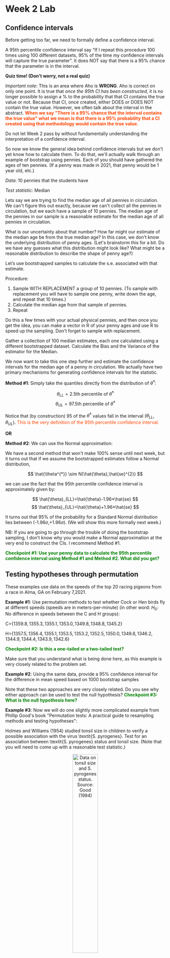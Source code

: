 Week 2 Lab
=============

Confidence intervals
-----------------------

Before getting too far, we need to formally define a confidence interval. 

A 95th percentile confidence interval say “If I repeat this procedure 100 times using 100 different datasets, 95% of the time my confidence intervals will capture the true parameter”. It does NOT say that there is a 95% chance that the parameter is in the interval.

**Quiz time! (Don't worry, not a real quiz)**

*Important note*: This is an area where Aho is **WRONG**. Aho is correct on only one point. It is true that *once the 95th CI has been constructed*, it is no longer possible to assign a $\%$ to the probability that that CI contains the true value or not. Because that CI, once created, either DOES or DOES NOT contain the true value. However, we often talk about the interval in the abstract. **<span style="color: orangered;">When we say "There is a 95$\%$ chance that the interval contains the true value" what we mean is that there is a 95$\%$ probability that a CI created using that methodology would contain the true value.</span>**

Do not let Week 2 pass by without fundamentally understanding the interpretation of a confidence interval. 

So now we know the general idea behind confidence intervals but we don't yet know how to calculate them. To do that, we'll actually walk through an example of bootstrap using pennies. Each of you should have gathered the ages of ten pennies. (If a penny was made in 2021, that penny would be 1 year old, etc.)

*Data*: 10 pennies that the students have

*Test statistic*: Median

Lets say we are trying to find the median age of all pennies in circulation. We can't figure this out exactly, because we can't collect all the pennies in circulation, but we each have a sample of 10 pennies. The median age of the pennies in our sample is a reasonable estimate for the median age of all pennies in circulation. 

What is our uncertainty about that number? How far might our estimate of the median age be from the true median age? In this case, we don't know the underlying distribution of penny ages. (Let's brainstorm this for a bit. Do we have any guesses what this distribution might look like? What might be a reasonable distribution to describe the shape of penny age?) 

Let’s use bootstrapped samples to calculate the s.e. associated with that estimate.

Procedure: 
1. Sample WITH REPLACEMENT a group of 10 pennies. (To sample with replacement you will have to sample one penny, write down the age, and repeat that 10 times.)
2. Calculate the median age from that sample of pennies.
3. Repeat

Do this a few times with your actual physical pennies, and then once you get the idea, you can make a vector in R of your penny ages and use R to speed up the sampling. Don't forget to sample with replacement.

Gather a collection of 100 median estimates, each one calculated using a different bootstrapped dataset. Calculate the Bias and the Variance of the estimator for the Median.

We now want to take this one step further and estimate the confidence intervals for the median age of a penny in circulation. We actually have two primary mechanisms for generating confidence intervals for the statistic.

**Method #1**: Simply take the quantiles directly from the distribution of $\hat{\theta}^{*}$:

$$
\theta_{LL} = \mbox{2.5th percentile of } \hat{\theta}^{*}
$$
$$
\theta_{UL} = \mbox{97.5th percentile of } \hat{\theta}^{*}
$$

Notice that (by construction) 95$%$ of the $\hat{\theta}^{*}$ values fall in the interval $(\theta_{LL},\theta_{UL})$. <span style="color: orangered;">This is the very definition of the 95th percentile confidence interval.</span>

**OR** 

**Method #2**: We can use the Normal approximation:

We have a second method that won't make 100\% sense until next week, but it turns out that if we assume the bootstrapped estimates follow a Normal distribution, 

$$
\hat{\theta^{*}} \sim N(\hat{\theta},\hat{se}^{2})
$$

we can use the fact that the 95th percentile confidence interval is approximately given by:

$$
\hat{\theta}_{LL}=\hat{\theta}-1.96*\hat{se}
$$
$$
\hat{\theta}_{UL}=\hat{\theta}+1.96*\hat{se}
$$

It turns out that 95$\%$ of the probability for a Standard Normal distribution lies between (-1.96$\sigma$,+1.96$\sigma$). (We will show this more formally next week.) 

NB: If you are going to go through the trouble of doing the bootstrap sampling, I don’t know why you would make a Normal approximation at the very end to construct the CIs. I recommend Method #1.

**<span style="color: green;">Checkpoint #1: Use your penny data to calculate the 95th percentile confidence interval using Method #1 and Method #2. What did you get?</span>**

Testing hypotheses through permutation
------------------------------------

These examples use data on the speeds of the top 20 racing pigeons from a race in Alma, GA on February 7,2021. 

**Example #1**: Use permutation methods to test whether Cock or Hen birds fly at different speeds (speeds are in meters-per-minute) (in other word: $H_{0}$: No difference in speeds between the C and H groups):

C=$\{1359.8,1355.3,1355.1,1353.0,1349.8,1348.8,1345.2\}$

H=$\{1357.5,1356.4,1355.1,1353.5,1353.2,1352.5,1350.0,1349.8,1346.2,1344.9,1344.4,1343.9,1342.6\}$

**<span style="color: green;">Checkpoint #2: Is this a one-tailed or a two-tailed test?</span>**

Make sure that you understand what is being done here, as this example is very closely related to the problem set.


**Example #2**: Using the same data, provide a 95% confidence interval for the difference in mean speed based on 1000 bootstrap samples

Note that these two approaches are very closely related. Do you see why either approach can be used to test the null hypothesis? **<span style="color: green;">Checkpoint #3: What is the null hypothesis here?</span>**

**Example #3**: Now we will do one slightly more complicated example from Phillip Good's book "Permutation tests: A practical guide to resampling methods and testing hypotheses":

Holmes and Williams (1954) studied tonsil size in children to verify a possible association with the virus \textit{S. pyrogenes}. Test for an association between \textit{S. pyrogenes} status and tonsil size. (Note that you will need to come up with a reasonable test statistic.)

<div class="figure" style="text-align: center">
<img src="Table2categories.png" alt="Data on tonsil size and S. pyrogenes status. Source: Good (1994)" width="40%" />
<p class="caption">(\#fig:unnamed-chunk-1)Data on tonsil size and S. pyrogenes status. Source: Good (1994)</p>
</div>

Now lets consider the full dataset, where tonsil size is divided into three categories. How would we do the test now? **<span style="color: green;">Checkpoint #4: What is the new test statistic? (There are many options.)</span>** What 'labels' do you permute?

<div class="figure" style="text-align: center">
<img src="Table3categories.png" alt="Fill dataset on tonsil size and S. pyrogenes status. Source: Good (1994)" width="50%" />
<p class="caption">(\#fig:unnamed-chunk-2)Fill dataset on tonsil size and S. pyrogenes status. Source: Good (1994)</p>
</div>

Basics of bootstrap and jackknife
------------------------------------

To get started with bootstrap and jackknife techniques, we start by working through a very simple example. First we simulate some data


```r
x<-seq(0,9,by=1)
```

This will constutute our "data". Let's print the result of sampling with replacement to get a sense for it...


```r
table(sample(x,size=length(x),replace=T))
```

```
## 
## 0 3 4 5 7 9 
## 3 2 1 1 1 2
```

Now we will write a little script to take bootstrap samples and calculate the means of each of these bootstrap samples


```r
xmeans<-vector(length=1000)
for (i in 1:1000)
  {
  xmeans[i]<-mean(sample(x,replace=T))
  }
```

The actual number of bootstrapped samples is arbitrary *at this point* but there are ways of characterizing the precision of the bootstrap (jackknife-after-bootstrap) which might inform the number of bootstrap samples needed. *In practice*, people tend to pick some arbitrary but large number of bootstrap samples because computers are so fast that it is often easy to draw far more samples than are actually needed. When calculation of the statistic is slow (as might be the case if you are using the samples to construct a phylogeny, for example), then you would need to be more concerned with the number of bootstrap samples. 

First, lets just look at a histogram of the bootstrapped means and plot the actual sample mean on the histogram for comparison



```r
hist(xmeans,breaks=30,col="pink")
abline(v=mean(x),lwd=2)
```

<img src="Week-2-lab_files/figure-html/unnamed-chunk-6-1.png" width="672" />

Calculating bias and standard error
-----------------------------------

From these we can calculate the bias and standard deviation for the mean (which is the "statistic"):

$$
\widehat{Bias_{boot}} = \left(\frac{1}{k}\sum^{k}_{i=1}\theta^{*}_{i}\right)-\hat{\theta}
$$


```r
bias.boot<-mean(xmeans)-mean(x)
bias.boot
```

```
## [1] -0.0312
```

```r
hist(xmeans,breaks=30,col="pink")
abline(v=mean(x),lwd=5,col="black")
abline(v=mean(xmeans),lwd=2,col="yellow")
```

<img src="Week-2-lab_files/figure-html/unnamed-chunk-7-1.png" width="672" />

$$
\widehat{s.e._{boot}} = \sqrt{\frac{1}{k-1}\sum^{k}_{i=1}(\theta^{*}_{i}-\bar{\theta^{*}})^{2}}
$$


```r
se.boot<-sd(xmeans)
```

We can find the confidence intervals in two ways:

Method #1: Assume the bootstrap statistics are normally distributed


```r
LL.boot<-mean(xmeans)-1.96*se.boot #where did 1.96 come from?
UL.boot<-mean(xmeans)+1.96*se.boot
LL.boot
```

```
## [1] 2.699753
```

```r
UL.boot
```

```
## [1] 6.237847
```

Method #2: Simply take the quantiles of the bootstrap statistics


```r
quantile(xmeans,c(0.025,0.975))
```

```
##  2.5% 97.5% 
##   2.8   6.2
```

Let's compare this to what we would have gotten if we had used normal distribution theory. First we have to calculate the standard error:


```r
se.normal<-sqrt(var(x)/length(x))
LL.normal<-mean(x)-qt(0.975,length(x)-1)*se.normal
UL.normal<-mean(x)+qt(0.975,length(x)-1)*se.normal
LL.normal
```

```
## [1] 2.334149
```

```r
UL.normal
```

```
## [1] 6.665851
```

In this case, the confidence intervals we got from the normal distribution theory are too wide.

**<span style="color: green;">Checkpoint #6: Does it make sense why the normal distribution theory intervals are too wide?</span>** Because the original were were uniformly distributed, the data has higher variance than would be expected and therefore the standard error is higher than would be expected.

There are two packages that provide functions for bootstrapping, 'boot' and 'boostrap'. We will start by using the 'bootstrap' package, which was originally designed for Efron and Tibshirani's monograph on the bootstrap. 

To test the main functionality of the 'bootstrap' package, we will use the data we already have. The 'bootstrap' function requires the input of a user-defined function to calculate the statistic of interest. Here I will write a function that calculates the mean of the input values.


```r
library(bootstrap)
theta<-function(x)
  {
    mean(x)
  }
results<-bootstrap(x=x,nboot=1000,theta=theta)
results
```

```
## $thetastar
##    [1] 5.6 4.4 4.6 2.0 4.1 4.2 4.9 4.7 5.2 5.7 5.9 4.6 2.5 6.0 4.1 4.2 3.5 4.0
##   [19] 4.6 2.3 5.5 5.6 4.2 3.9 5.0 3.6 4.9 4.6 5.9 4.7 5.0 4.6 3.4 4.0 3.6 4.2
##   [37] 5.5 6.4 5.4 3.2 5.2 3.8 2.8 5.4 2.8 5.0 4.9 5.0 4.8 5.0 4.1 2.8 4.9 5.0
##   [55] 4.8 6.1 4.0 3.4 4.7 3.2 5.6 3.9 5.9 4.4 2.9 5.0 3.8 3.8 6.0 3.4 3.5 4.5
##   [73] 4.4 4.9 6.3 5.8 4.1 4.5 3.4 5.3 6.3 4.9 3.1 5.0 3.6 3.5 3.4 4.8 4.0 4.8
##   [91] 5.0 5.3 4.8 5.5 4.8 3.6 4.8 3.7 4.7 5.0 4.0 5.1 3.2 3.6 3.7 4.0 4.5 3.9
##  [109] 5.5 5.1 3.5 3.8 3.1 5.4 5.2 4.0 6.0 4.3 4.6 4.7 4.6 2.7 3.8 4.1 5.1 4.2
##  [127] 4.6 3.7 4.9 4.1 4.6 3.8 3.8 5.0 5.0 4.2 4.1 3.5 2.9 3.6 3.3 4.8 4.6 5.2
##  [145] 4.1 5.0 3.6 6.0 3.9 4.9 3.7 6.2 4.6 2.7 4.1 4.5 4.6 3.7 4.6 4.1 4.5 5.0
##  [163] 5.3 4.5 3.5 3.8 4.0 4.5 5.5 5.0 5.7 5.2 3.9 4.5 5.0 5.3 3.7 3.8 2.2 6.1
##  [181] 3.9 4.4 4.9 3.2 5.3 5.2 4.3 4.1 4.8 4.6 3.4 3.9 4.8 5.2 4.4 4.9 5.1 4.6
##  [199] 4.6 5.2 4.4 6.0 3.4 4.4 3.9 2.1 3.7 4.7 3.4 3.8 5.4 4.9 4.5 5.6 4.9 3.8
##  [217] 5.3 4.0 5.5 3.7 6.4 2.9 5.7 4.3 4.3 3.8 4.3 4.1 4.0 4.8 3.4 3.4 4.6 6.4
##  [235] 5.4 2.9 4.5 2.5 3.4 5.5 5.1 6.0 3.0 4.0 4.1 5.0 4.0 5.2 3.5 3.0 4.8 5.1
##  [253] 2.7 3.5 4.6 2.5 4.9 5.6 5.1 4.8 5.0 4.1 4.4 3.7 3.9 4.4 3.0 4.3 4.9 4.3
##  [271] 3.7 5.1 4.7 4.4 5.1 4.5 5.3 4.2 5.3 4.7 5.5 5.0 4.9 3.6 5.3 5.0 4.0 4.2
##  [289] 4.6 4.9 4.9 3.0 3.7 4.3 6.3 2.5 5.4 5.3 4.9 5.8 5.0 3.9 4.6 4.1 4.4 4.3
##  [307] 2.9 5.7 4.3 5.5 5.1 5.4 4.6 3.4 3.9 3.7 4.4 4.8 5.3 4.7 5.9 4.3 3.8 5.3
##  [325] 3.0 3.9 3.9 4.4 4.3 3.8 3.0 5.0 4.0 4.9 5.4 3.7 4.2 4.7 4.6 5.8 5.0 4.0
##  [343] 4.8 5.4 5.5 4.1 3.9 3.3 2.4 3.1 3.5 4.9 4.2 4.1 4.4 4.5 5.2 6.4 4.3 4.5
##  [361] 5.1 5.2 5.0 5.7 4.2 5.2 6.0 4.7 4.8 3.5 4.2 3.4 5.1 4.2 5.2 4.9 2.8 2.9
##  [379] 4.3 5.8 4.1 3.8 4.4 4.5 4.7 5.3 4.6 3.4 4.3 4.0 3.8 2.7 4.1 5.8 5.2 5.5
##  [397] 4.6 4.4 4.2 5.4 5.1 5.4 5.6 4.1 4.9 4.5 5.5 3.8 5.3 4.3 5.0 4.8 4.5 2.7
##  [415] 4.2 4.2 3.8 2.9 4.7 5.0 5.0 4.2 5.2 4.7 4.6 4.3 5.4 4.2 3.6 2.4 5.1 4.4
##  [433] 3.3 4.2 5.2 4.9 5.5 3.7 5.0 4.9 3.5 5.3 4.1 4.5 6.0 4.9 4.7 4.1 4.6 4.7
##  [451] 3.4 5.6 4.5 3.5 5.8 5.2 5.4 3.3 4.2 3.6 5.5 5.2 4.1 6.3 4.2 4.3 5.6 5.3
##  [469] 5.0 3.1 4.6 4.8 6.4 3.5 3.4 5.2 4.6 2.8 5.6 4.1 5.7 2.8 5.8 6.0 3.7 7.4
##  [487] 4.6 6.1 4.7 4.8 5.3 3.3 5.1 2.8 2.8 3.7 5.2 4.0 4.0 3.2 6.6 6.2 6.1 5.1
##  [505] 5.7 5.5 4.2 5.1 4.0 4.0 4.9 5.0 4.5 2.5 4.4 3.6 4.8 4.2 3.4 5.3 3.9 4.2
##  [523] 4.3 4.8 4.5 3.6 5.4 4.3 4.4 5.9 5.4 4.0 4.7 5.1 4.5 4.7 3.7 4.4 4.1 4.5
##  [541] 5.5 3.9 3.1 3.6 3.5 5.2 5.0 4.3 3.9 5.3 4.2 4.7 3.7 5.0 4.3 3.4 4.1 5.7
##  [559] 5.0 4.1 3.5 3.2 3.8 3.7 4.8 3.8 4.4 5.4 4.9 3.2 5.9 2.9 6.9 3.6 5.3 2.8
##  [577] 5.6 4.1 4.0 5.4 3.6 5.1 4.0 3.8 5.0 4.8 3.8 4.4 3.9 4.3 4.1 4.4 3.4 4.3
##  [595] 4.3 5.6 4.2 4.5 5.5 3.5 5.0 5.3 5.3 4.8 5.0 5.3 3.9 4.6 3.8 2.9 4.9 4.4
##  [613] 5.5 4.0 5.4 4.9 5.4 3.4 4.5 4.1 6.0 3.1 5.5 3.6 5.4 4.4 5.2 4.2 4.6 4.2
##  [631] 4.9 4.0 5.7 4.9 2.8 5.0 4.3 4.6 5.3 4.2 5.4 3.4 3.8 6.2 4.8 3.5 3.4 5.2
##  [649] 6.0 5.5 3.2 3.3 4.8 3.5 5.3 3.6 6.3 2.6 5.5 5.0 3.0 5.3 3.4 4.9 4.0 4.9
##  [667] 4.8 4.9 4.2 5.1 4.9 5.3 4.2 4.4 6.1 3.5 4.1 4.0 4.3 4.1 3.9 4.1 4.8 5.2
##  [685] 5.5 4.9 4.0 6.2 2.9 3.5 5.1 5.1 5.1 4.2 2.7 3.7 5.6 6.8 3.9 5.0 3.6 5.5
##  [703] 4.1 4.4 4.4 3.9 2.8 3.5 5.3 5.0 4.8 3.3 3.9 3.3 3.7 3.1 5.4 4.3 4.0 5.6
##  [721] 3.9 3.5 4.6 6.2 5.6 4.4 4.9 4.1 5.1 4.5 4.7 4.0 4.9 4.3 4.8 5.9 4.6 3.2
##  [739] 3.8 4.4 4.5 3.7 4.6 4.9 4.2 4.6 3.9 3.8 5.2 5.1 5.3 3.7 5.7 4.5 3.3 4.7
##  [757] 5.1 4.8 3.6 4.9 4.6 5.6 3.6 4.6 6.3 6.2 3.8 3.4 3.1 3.5 3.8 5.6 5.3 5.5
##  [775] 4.6 5.0 5.0 4.7 3.6 3.8 1.6 5.0 4.9 5.2 4.1 5.7 3.5 3.9 4.6 5.4 4.8 5.1
##  [793] 4.3 4.7 3.8 4.7 5.9 4.6 4.5 2.9 4.1 4.4 5.3 3.4 4.8 4.6 5.4 3.4 6.3 4.3
##  [811] 4.5 4.7 5.1 4.9 5.2 5.0 5.3 4.2 4.2 3.4 4.4 3.0 3.6 3.5 4.3 4.0 3.2 5.9
##  [829] 4.9 6.3 3.5 4.3 4.7 5.2 5.5 4.9 5.0 4.7 5.1 4.8 4.0 5.6 3.5 4.8 3.9 6.4
##  [847] 5.2 5.2 5.2 3.8 4.2 4.8 4.1 5.1 5.4 4.1 3.3 5.5 4.3 5.0 4.0 5.0 3.3 2.4
##  [865] 4.1 5.4 3.6 6.1 3.7 5.1 6.0 5.0 4.2 3.6 3.0 5.4 4.2 5.1 5.0 3.5 5.9 4.1
##  [883] 5.1 4.9 4.6 2.9 4.6 4.9 4.5 3.3 5.4 3.3 3.5 4.0 4.8 5.0 5.8 5.7 5.5 5.2
##  [901] 7.5 2.9 4.5 4.9 4.3 4.5 3.5 4.5 4.0 3.4 5.5 4.4 6.3 4.5 4.8 5.3 4.9 3.8
##  [919] 4.5 5.3 4.5 5.6 3.8 3.7 4.9 5.0 3.8 5.5 4.8 3.6 5.4 4.5 3.4 2.8 5.1 4.6
##  [937] 3.3 3.4 3.7 5.8 7.1 3.9 4.4 5.3 5.3 4.3 3.6 3.5 5.0 4.4 3.1 4.3 4.3 5.5
##  [955] 2.8 3.9 5.1 4.9 4.8 5.4 5.4 3.7 6.1 6.4 4.1 3.0 3.1 3.9 4.4 4.5 4.5 6.2
##  [973] 3.1 5.6 4.0 3.2 5.4 4.6 5.0 3.3 5.1 6.2 4.3 5.2 4.6 2.9 3.6 4.8 4.8 6.1
##  [991] 5.5 3.0 5.8 5.7 5.5 3.1 2.9 4.7 4.3 5.7
## 
## $func.thetastar
## NULL
## 
## $jack.boot.val
## NULL
## 
## $jack.boot.se
## NULL
## 
## $call
## bootstrap(x = x, nboot = 1000, theta = theta)
```

```r
quantile(results$thetastar,c(0.025,0.975))
```

```
##  2.5% 97.5% 
##   2.8   6.2
```

Notice that we get exactly what we got last time. This illustrates an important point, which is that the bootstrap functions are often no easier to use than something you could write yourself.

You can also define a function of the bootstrapped statistics (we have been calling this theta) to pull out immediately any summary statistics you are interested in from the bootstrapped thetas.

Here I will write a function that calculates the bias of my estimate of the mean (which is 4.5 [i.e. the mean of the number 0,1,2,3,4,5,6,7,8,9])


```r
bias<-function(x)
  {
  mean(x)-4.5
  }
results<-bootstrap(x=x,nboot=1000,theta=theta,func=bias)
results
```

```
## $thetastar
##    [1] 3.3 2.3 2.7 5.4 3.3 5.6 3.0 4.4 4.4 4.0 3.9 4.0 4.0 3.4 5.6 5.1 4.6 4.0
##   [19] 4.7 5.3 4.1 5.5 4.0 3.3 3.9 4.9 4.2 4.1 2.5 5.2 4.8 4.8 5.7 3.8 5.1 5.2
##   [37] 5.3 5.3 5.8 4.7 3.8 3.9 4.1 5.4 3.9 4.1 2.8 5.6 6.5 7.2 5.2 4.1 4.4 4.2
##   [55] 4.2 4.6 5.1 3.0 3.6 5.6 3.3 5.8 5.6 4.4 4.3 4.0 4.4 5.6 4.2 7.0 4.8 4.0
##   [73] 4.5 3.7 4.9 4.4 5.8 4.0 5.5 3.4 4.1 4.0 4.3 3.0 5.8 4.1 3.6 4.5 4.3 4.9
##   [91] 3.9 3.3 5.8 3.6 3.5 4.1 3.3 4.3 3.7 4.0 3.6 3.9 4.4 6.3 3.9 3.3 4.8 3.2
##  [109] 6.7 4.6 5.4 4.9 4.5 5.9 5.1 5.2 4.6 3.5 4.0 4.6 3.8 4.3 5.9 3.2 3.4 3.0
##  [127] 3.2 5.2 3.9 5.2 4.8 5.7 3.4 3.9 5.0 4.0 3.0 3.8 6.0 5.1 4.2 2.5 3.7 4.7
##  [145] 5.4 3.5 5.3 4.3 2.6 5.1 3.4 3.6 4.1 4.1 4.8 4.4 4.7 3.9 4.5 2.7 3.9 3.1
##  [163] 3.9 4.4 4.2 4.6 4.9 4.3 6.3 3.5 5.5 3.7 3.7 5.7 4.5 5.5 5.7 4.8 3.9 3.0
##  [181] 5.6 5.2 6.4 4.8 4.9 4.4 4.7 6.0 6.8 4.1 2.9 5.8 5.6 4.2 4.4 4.1 4.5 5.9
##  [199] 3.7 4.2 4.4 4.3 4.6 4.8 4.4 3.7 4.4 5.9 3.3 5.0 5.0 3.2 5.3 5.4 4.6 6.0
##  [217] 5.5 4.0 5.3 4.5 4.2 3.8 6.4 5.4 4.2 5.5 4.1 4.4 4.1 4.9 5.7 4.1 3.2 5.4
##  [235] 4.1 4.7 4.9 5.7 5.1 5.8 3.5 4.7 3.7 3.8 3.8 5.1 4.0 5.8 5.2 3.9 4.5 4.7
##  [253] 3.9 2.2 4.7 5.4 4.6 5.4 4.6 4.4 5.9 2.9 4.6 5.1 5.3 5.3 3.2 4.7 4.8 4.3
##  [271] 3.2 2.4 6.0 2.9 4.5 4.2 4.7 5.9 5.0 5.5 4.7 3.7 4.5 3.0 3.4 5.5 4.1 4.8
##  [289] 3.6 5.1 5.9 4.2 4.2 3.2 4.7 4.9 5.2 4.1 3.8 3.5 4.3 4.4 5.8 4.2 4.1 3.3
##  [307] 4.5 4.6 5.5 6.3 3.2 3.3 5.0 4.5 5.6 3.7 4.0 3.8 4.2 6.0 3.2 5.4 4.9 4.0
##  [325] 2.8 4.8 4.3 2.5 5.5 5.3 6.3 2.4 5.7 2.3 4.8 5.5 3.6 5.8 4.0 6.4 4.9 4.4
##  [343] 3.5 4.3 3.5 4.1 4.0 3.3 3.6 5.6 4.0 4.1 3.4 3.0 4.1 4.5 4.5 4.6 4.2 4.4
##  [361] 5.4 4.3 4.9 4.0 5.9 5.5 5.5 5.3 4.6 4.4 4.4 5.5 4.7 5.0 4.6 5.1 2.3 4.6
##  [379] 4.0 3.6 4.5 3.1 5.0 4.9 4.0 4.1 2.7 4.5 4.6 6.6 5.3 3.3 4.7 5.4 4.5 5.3
##  [397] 3.4 3.6 4.7 4.7 3.6 6.4 4.1 4.6 5.1 3.7 4.5 4.8 6.4 4.4 3.9 4.9 3.9 5.3
##  [415] 4.7 3.3 4.2 4.0 3.4 3.5 4.4 4.3 5.2 4.4 4.7 3.3 4.7 4.1 3.7 4.5 4.9 3.7
##  [433] 4.4 4.6 4.1 3.8 6.5 4.7 4.6 3.8 4.8 5.1 3.6 1.9 6.4 4.6 4.8 3.9 3.4 3.4
##  [451] 2.8 3.7 3.3 4.7 6.6 4.7 3.9 4.5 5.3 4.5 3.2 4.0 3.2 3.5 3.9 4.5 3.6 3.9
##  [469] 4.1 4.0 4.2 4.0 3.6 4.9 4.4 5.5 6.8 5.1 4.2 4.5 5.5 4.5 4.3 5.1 5.5 4.8
##  [487] 4.4 4.9 5.2 5.4 4.3 4.3 3.9 4.4 4.8 5.6 4.9 5.0 5.0 4.7 4.7 5.3 5.7 3.0
##  [505] 4.9 6.0 5.4 4.1 5.3 4.1 5.3 4.8 4.2 5.1 5.2 6.1 3.6 4.0 3.6 6.2 3.5 4.0
##  [523] 3.9 5.1 3.9 4.9 4.8 5.6 5.5 4.8 4.1 4.1 3.6 4.1 3.4 4.6 4.3 3.9 5.7 3.6
##  [541] 4.2 5.5 4.3 3.5 4.3 3.9 5.0 4.4 5.0 5.7 4.1 4.9 4.5 4.1 3.3 4.2 4.5 2.4
##  [559] 5.1 5.6 4.2 4.7 3.9 3.8 5.3 3.6 4.7 4.0 3.7 5.4 3.6 3.8 3.8 5.6 3.0 3.2
##  [577] 4.7 4.2 5.3 4.6 5.2 5.0 3.8 5.5 3.3 5.5 4.7 4.9 4.6 5.0 5.6 5.4 3.8 4.4
##  [595] 3.2 4.6 4.5 5.3 3.5 3.4 3.6 6.1 2.9 3.2 4.4 4.6 6.6 5.4 5.9 5.3 4.4 6.3
##  [613] 4.8 3.5 4.9 4.8 4.2 4.8 5.2 5.2 4.6 4.1 4.6 4.5 4.2 4.4 3.9 3.6 5.9 5.4
##  [631] 3.2 4.5 4.3 4.4 6.1 3.0 4.3 3.3 4.4 4.2 4.0 3.7 4.6 5.0 4.2 3.3 3.5 4.8
##  [649] 4.7 2.0 5.2 2.4 5.7 4.9 3.8 2.9 6.0 5.1 4.4 3.8 4.7 3.3 3.2 4.1 4.8 4.0
##  [667] 3.5 4.8 4.3 4.0 3.6 3.4 4.6 4.1 4.3 4.4 5.3 3.5 5.0 4.6 2.6 3.6 5.1 6.5
##  [685] 3.5 1.5 3.2 4.4 4.2 3.9 5.4 6.2 4.0 3.6 5.2 3.5 7.1 3.8 3.4 5.0 3.6 5.2
##  [703] 4.7 3.7 6.3 4.8 4.2 4.6 5.1 3.1 4.7 5.4 3.4 4.6 4.1 3.2 3.3 3.6 5.1 2.8
##  [721] 4.6 5.8 3.6 5.0 4.8 5.0 2.9 5.1 5.3 5.8 4.2 4.9 2.7 5.0 6.8 4.2 4.6 3.7
##  [739] 3.7 4.2 5.0 4.8 3.8 4.6 3.7 2.6 3.1 5.2 4.6 6.0 4.4 6.0 4.9 4.8 5.4 3.6
##  [757] 3.4 5.4 4.8 2.1 3.8 4.1 3.7 4.6 5.6 4.0 6.1 4.7 3.7 4.9 5.0 4.2 3.5 2.5
##  [775] 3.0 4.1 3.5 2.0 4.9 4.4 6.2 4.8 4.3 5.4 5.3 5.7 5.4 3.2 3.4 4.6 3.3 4.1
##  [793] 1.8 2.6 5.2 4.3 4.0 4.1 5.2 3.9 3.4 4.2 3.2 5.2 5.8 4.8 4.8 4.0 6.0 5.1
##  [811] 3.6 5.6 3.9 4.6 5.2 5.4 3.9 4.6 3.9 3.3 4.1 5.7 3.9 3.8 5.1 2.8 4.0 4.5
##  [829] 4.5 4.3 2.7 3.8 4.5 4.0 4.6 5.8 3.6 4.6 3.2 4.6 3.0 5.3 5.2 4.5 5.2 2.5
##  [847] 2.1 4.3 5.6 3.5 3.1 4.5 6.4 5.0 5.1 7.0 5.1 3.4 3.6 4.2 5.1 4.8 5.7 3.5
##  [865] 5.3 5.7 3.9 3.7 5.4 4.5 4.2 5.3 4.0 5.3 3.9 4.2 4.0 2.3 4.2 3.3 2.9 3.4
##  [883] 6.7 4.3 4.6 4.7 2.7 5.5 5.1 4.3 4.0 4.2 4.3 4.3 5.0 5.5 6.3 3.6 5.1 4.1
##  [901] 3.7 4.4 3.5 5.6 4.8 3.8 5.2 4.2 4.5 4.7 5.3 3.9 4.1 4.4 3.7 4.9 5.2 5.2
##  [919] 4.1 5.4 5.2 4.4 3.6 4.9 4.4 4.5 2.1 5.1 5.1 3.3 6.0 6.1 3.1 4.3 4.9 4.6
##  [937] 4.4 3.9 4.5 3.4 5.0 6.5 3.9 4.7 3.6 4.7 6.0 4.8 4.1 5.1 5.0 3.3 5.0 5.5
##  [955] 3.1 3.7 3.6 5.0 5.0 5.4 4.4 3.7 4.1 5.7 4.4 4.4 3.1 5.2 3.4 4.5 4.3 4.4
##  [973] 5.2 4.7 4.5 3.5 5.3 2.5 2.7 4.7 6.0 5.2 3.8 3.3 5.3 5.8 4.6 3.6 5.5 3.3
##  [991] 4.3 5.6 5.5 3.5 4.3 3.7 4.5 3.3 6.0 4.8
## 
## $func.thetastar
## [1] -0.0584
## 
## $jack.boot.val
##  [1]  0.524068768  0.309467456  0.206705539  0.105604720 -0.001497006
##  [6] -0.124216524 -0.220105820 -0.370231214 -0.442385787 -0.583707865
## 
## $jack.boot.se
## [1] 1.006727
## 
## $call
## bootstrap(x = x, nboot = 1000, theta = theta, func = bias)
```

Compare this to 'bias.boot' (our result from above). Why might it not be the same? Try running the same section of code several times. See how the value of the bias ($func.thetastar) jumps around? We should not be surprised by this because we can look at the jackknife-after-bootstrap estimate of the standard error of the function (in this case, that function is the bias) and we can see that it is not so small that we wouldn't expect some variation in these values.

Remember, everything we have discussed today are estimates. The statistic as applied to your data will change with new data, as will the standard error, the confidence intervals - everything! All of these values have sampling distributions and are subject to change if you repeated the procedure with new data.

Note that we can calculate any function of $\theta^{*}$. A simple example would be the 72nd percentile:


```r
perc72<-function(x)
  {
  quantile(x,probs=c(0.72))
  }
results<-bootstrap(x=x,nboot=1000,theta=theta,func=perc72)
results
```

```
## $thetastar
##    [1] 5.2 5.4 4.1 5.6 4.3 4.9 5.4 3.5 4.2 5.1 6.1 5.4 4.5 6.2 4.4 2.9 6.2 5.5
##   [19] 4.5 3.3 4.9 3.9 4.0 4.7 2.8 4.2 6.5 4.6 5.3 5.5 4.8 3.6 3.4 4.0 4.4 3.9
##   [37] 5.6 4.6 4.1 5.7 4.2 5.4 5.6 3.9 3.4 4.8 5.0 3.8 5.5 5.7 3.9 4.0 3.8 3.3
##   [55] 4.4 3.9 4.0 3.5 4.3 4.5 4.3 5.5 4.9 4.5 5.9 5.8 3.0 7.2 5.5 3.8 4.2 2.5
##   [73] 4.0 2.3 3.9 4.6 4.5 3.5 3.8 3.7 4.9 4.3 4.1 3.3 4.5 3.1 3.2 5.2 3.3 4.1
##   [91] 4.6 4.3 4.2 3.0 4.7 5.1 4.6 5.0 4.5 3.1 4.6 5.0 2.0 4.8 5.3 3.5 5.6 4.0
##  [109] 5.4 5.8 4.4 4.2 3.4 5.2 6.2 3.6 4.1 4.0 4.7 3.7 3.1 4.0 7.2 4.6 1.6 3.1
##  [127] 3.6 3.1 5.2 5.1 4.8 2.0 4.0 4.7 5.0 3.7 3.2 3.2 5.8 3.1 4.9 4.1 3.3 5.1
##  [145] 4.5 3.6 4.2 4.3 4.9 4.3 3.9 5.2 3.5 4.3 4.3 4.8 6.1 5.1 3.8 3.9 4.3 4.1
##  [163] 5.3 3.0 5.2 4.2 4.1 5.0 5.7 5.4 5.0 6.0 4.3 6.9 4.3 3.4 3.2 5.0 3.9 5.5
##  [181] 3.5 3.7 4.7 4.1 5.6 5.5 4.7 3.4 5.1 5.8 3.6 6.6 6.0 4.5 4.1 5.4 6.5 4.8
##  [199] 4.1 4.8 4.9 4.3 4.5 3.1 5.0 5.1 4.9 5.4 5.1 4.3 4.1 1.8 3.7 4.9 4.5 5.2
##  [217] 3.7 3.4 3.1 6.1 3.1 4.1 3.2 4.9 4.0 4.7 4.1 4.9 3.5 5.7 4.0 2.9 3.8 3.9
##  [235] 4.8 5.2 5.5 4.2 6.0 5.4 5.8 5.6 3.6 3.9 4.9 6.1 6.1 3.9 5.1 5.1 4.2 5.1
##  [253] 4.6 5.0 4.4 4.5 5.4 4.8 4.6 4.3 5.0 3.6 4.6 4.7 4.9 3.6 2.5 5.5 3.9 5.5
##  [271] 5.1 3.7 4.8 3.5 5.8 3.2 4.7 4.5 4.8 3.7 4.1 5.9 4.3 5.5 3.1 5.4 4.7 5.1
##  [289] 3.8 4.1 5.9 3.7 4.8 4.7 5.2 4.4 4.9 3.9 4.8 5.4 4.3 3.7 4.7 3.2 4.6 4.7
##  [307] 4.5 4.5 5.0 5.3 4.1 4.2 4.8 5.3 4.3 6.2 3.8 5.6 3.9 3.2 5.2 4.3 4.2 4.0
##  [325] 5.6 5.9 5.1 3.8 3.8 4.8 5.1 4.9 5.6 5.2 3.0 5.9 4.3 5.1 4.5 5.8 5.8 3.6
##  [343] 4.9 5.3 4.0 3.8 5.1 3.6 3.8 5.3 4.9 6.2 5.4 4.6 5.2 4.6 5.0 3.9 3.8 5.6
##  [361] 4.5 5.1 6.5 5.5 4.3 2.7 5.5 5.1 3.9 4.2 3.7 5.1 4.1 3.7 5.0 5.6 6.3 2.1
##  [379] 3.6 4.5 3.6 6.0 4.0 5.0 4.8 4.2 4.6 6.4 5.1 3.8 5.0 5.1 4.4 2.6 5.7 3.7
##  [397] 4.6 3.9 5.5 4.6 4.0 3.7 3.9 4.8 5.8 3.7 3.8 5.6 5.5 3.6 3.6 5.7 4.7 3.8
##  [415] 5.0 3.5 5.4 3.3 5.4 5.6 4.5 3.1 3.1 2.7 4.7 4.2 5.1 4.7 4.5 5.2 4.0 4.3
##  [433] 5.1 3.2 5.1 5.3 3.3 4.4 5.3 4.8 6.3 3.8 5.0 4.3 5.4 3.6 6.1 5.0 3.2 2.6
##  [451] 4.3 3.7 2.6 4.2 3.8 3.8 6.0 4.9 4.0 6.3 4.9 4.3 3.7 5.3 4.4 3.6 3.3 3.1
##  [469] 5.4 5.4 5.2 5.0 3.3 4.0 4.1 3.9 4.2 5.1 4.4 5.1 4.7 3.7 5.0 5.1 5.2 4.8
##  [487] 5.8 4.7 4.7 4.5 4.9 5.7 4.8 5.5 5.0 4.1 4.5 3.3 3.0 4.7 3.7 4.8 4.8 5.3
##  [505] 3.8 4.7 3.1 5.8 5.0 4.3 3.2 4.9 4.4 3.1 2.8 3.9 5.4 5.4 2.6 4.6 3.6 4.7
##  [523] 4.4 3.8 4.2 5.3 4.5 3.9 4.8 4.6 5.8 4.5 4.5 3.3 4.9 4.6 3.8 5.7 4.6 4.4
##  [541] 5.0 4.7 4.2 5.9 5.3 5.4 4.8 3.5 3.3 5.0 4.9 5.0 5.4 5.5 5.7 5.1 4.5 4.3
##  [559] 4.4 4.1 2.9 4.7 1.9 5.2 4.3 4.7 5.2 5.1 3.9 3.7 4.3 2.6 4.8 3.7 6.1 3.6
##  [577] 3.8 5.5 5.1 4.0 4.9 4.1 3.8 4.1 4.4 4.5 3.8 4.8 2.6 3.7 3.2 3.0 2.8 4.2
##  [595] 3.9 3.1 2.9 4.5 4.3 4.2 3.1 3.6 3.4 5.4 4.8 5.4 4.0 4.1 5.0 4.7 4.8 4.5
##  [613] 3.4 4.0 6.1 4.4 4.0 4.7 4.8 4.1 3.8 4.5 4.4 6.1 3.7 3.9 3.6 5.4 5.3 4.7
##  [631] 2.6 4.1 6.7 5.4 3.3 4.7 4.7 5.4 2.7 3.4 5.3 4.6 4.9 4.8 5.4 4.8 4.3 5.5
##  [649] 5.4 4.2 3.7 4.3 4.4 3.9 4.1 3.6 4.5 4.4 5.6 4.1 4.1 5.8 4.4 4.5 5.0 3.2
##  [667] 4.6 3.7 2.6 5.1 4.7 4.4 4.3 5.2 2.1 5.4 4.2 5.2 5.6 3.8 5.4 4.5 4.3 5.0
##  [685] 4.8 3.4 2.8 4.3 4.5 4.7 3.0 3.4 4.2 4.4 5.4 5.0 5.1 4.7 3.3 4.2 3.2 4.4
##  [703] 4.9 3.2 4.3 4.2 4.9 4.6 3.4 6.1 4.3 3.4 4.9 3.3 4.5 5.6 5.2 5.6 4.0 3.9
##  [721] 4.3 5.8 5.0 3.5 3.3 4.8 4.8 4.5 4.2 4.8 4.6 4.1 3.5 4.5 3.0 4.8 5.0 4.9
##  [739] 5.1 4.0 4.0 5.0 4.9 6.3 4.4 4.7 4.9 5.9 5.5 5.6 3.7 4.0 5.3 1.6 5.7 5.6
##  [757] 5.4 3.6 5.0 3.0 3.5 4.7 5.3 4.1 4.7 6.1 4.6 4.4 2.8 6.0 3.3 5.4 3.5 2.9
##  [775] 4.6 5.2 4.4 4.2 3.9 4.6 4.7 5.9 4.3 4.0 5.7 4.4 4.1 5.2 4.7 4.0 3.7 6.4
##  [793] 6.9 3.1 5.8 4.6 4.5 2.5 2.7 4.4 6.8 5.6 5.0 4.6 5.7 5.0 4.4 4.0 5.3 4.6
##  [811] 6.8 4.9 5.0 4.5 6.8 4.8 4.6 3.3 4.1 4.7 3.9 4.5 4.7 5.5 4.1 3.9 3.6 4.1
##  [829] 6.2 4.6 5.0 4.8 3.2 5.8 4.7 3.9 4.1 4.5 3.6 6.1 5.7 4.2 4.1 4.8 4.9 5.1
##  [847] 5.2 3.6 4.7 6.0 4.1 5.7 5.5 4.3 5.5 5.3 4.4 4.8 4.6 3.9 3.9 4.1 4.8 4.3
##  [865] 3.7 3.8 4.9 4.4 3.5 2.5 3.5 5.6 3.8 5.4 5.4 3.3 4.8 3.7 6.3 4.2 5.9 4.7
##  [883] 5.4 3.5 4.1 3.9 3.2 4.3 7.2 5.0 4.9 4.1 3.8 4.9 5.0 3.8 5.2 3.6 3.8 4.5
##  [901] 5.0 4.7 2.0 4.6 3.5 4.0 3.7 3.3 3.5 5.0 4.4 4.7 5.1 4.0 3.8 4.0 4.3 4.8
##  [919] 4.6 5.0 5.1 4.3 3.5 5.3 4.7 6.0 5.2 4.3 5.1 5.4 5.2 4.5 2.8 5.0 3.0 5.9
##  [937] 5.7 4.9 4.5 3.8 5.2 2.9 4.0 5.6 4.0 4.4 3.7 4.9 5.5 2.7 3.4 2.6 2.6 3.7
##  [955] 5.5 5.2 4.3 4.9 4.0 4.5 4.3 4.4 5.2 5.3 4.1 4.2 4.3 4.4 6.1 4.2 5.0 4.4
##  [973] 5.5 5.6 4.1 4.2 4.0 3.3 4.3 4.5 5.5 5.9 4.2 4.1 4.6 3.7 3.7 3.3 4.0 4.7
##  [991] 3.9 4.9 5.5 4.1 4.8 5.3 5.6 3.3 3.3 4.3
## 
## $func.thetastar
## 72% 
##   5 
## 
## $jack.boot.val
##  [1] 5.400 5.200 5.400 5.208 5.100 5.000 4.900 4.700 4.600 4.500
## 
## $jack.boot.se
## [1] 0.9115546
## 
## $call
## bootstrap(x = x, nboot = 1000, theta = theta, func = perc72)
```

On Tuesday we went over an example in which we bootstrapped the correlation coefficient between LSAT scores and GPA. To do that, we sampled pairs of (LSAT,GPA) data with replacement. Here is a little script that would do something like that using (X,Y) data that are independently drawn from the normal distribution


```r
xdata<-matrix(rnorm(30),ncol=2)
```

Everyone's data is going to be different. With such a small sample size, it would be easy to get a positive or negative correlation by random change, but on average across everyone's datasets, there should be zero correlation because the two columns are drawn independently.


```r
n<-15
theta<-function(x,xdata)
  {
  cor(xdata[x,1],xdata[x,2])
  }
results<-bootstrap(x=1:n,nboot=50,theta=theta,xdata=xdata) 
#NB: xdata is passed to the theta function, not needed for bootstrap function itself
```

Notice the parameters that get passed to the 'bootstrap' function are: (1) the indexes which will be sampled with replacement. This is different that the raw data but the end result is the same because both the indices and the raw data get passed to the function 'theta' (2) the number of bootrapped samples (in this case 50) (3) the function to calculate the statistic (4) the raw data.

Lets look at a histogram of the bootstrapped statistics $\theta^{*}$ and draw a vertical line for the statistic as applied to the original data.


```r
hist(results$thetastar,breaks=30,col="pink")
abline(v=cor(xdata[,1],xdata[,2]),lwd=2)
```

<img src="Week-2-lab_files/figure-html/unnamed-chunk-17-1.png" width="672" />

Parametric bootstrap
---------------------

Let's do one quick example of a parametric bootstrap. We haven't introduced distributions yet (except for the Gaussian, or Normal, distribution, which is the most familiar), so lets spend a few minutes exploring the Gamma distribution, just so we have it to work with for testing out parametric bootstrap. All we need to know is that the Gamma distribution is a continuous, non-negative distribution that takes two parameters, which we call "shape" and "rate". Lets plot a few examples just to see what a Gamma distribution looks like. (Note that the Gamma distribution can be parameterized by "shape" and "rate" OR by "shape" and "scale", where "scale" is just 1/"rate". R will allow you to use either (shape,rate) or (shape,scale) as long as you specify which you are providing.

<img src="Week-2-lab_files/figure-html/unnamed-chunk-18-1.png" width="672" />


Let's generate some fairly sparse data from a Gamma distribution


```r
original.data<-rgamma(10,3,5)
```

and calculate the skew of the data using the R function 'skewness' from the 'moments' package. 


```r
library(moments)
theta<-skewness(original.data)
head(theta)
```

```
## [1] 1.82101
```

What is skew? Skew describes how assymetric a distribution is. A distribution with a positive skew is a distribution that is "slumped over" to the right, with a right tail that is longer than the left tail. Alternatively, a distribution with negative skew has a longer left tail. Here we are just using it for illustration, as a property of a distribution that you may want to estimate using your data.

Lets use 'fitdistr' to fit a gamma distribution to these data. This function is an extremely handy function that takes in your data, the name of the distribution you are fitting, and some starting values (for the estimation optimizer under the hood), and it will return the parameter values (and their standard errors). We will learn in a couple weeks how R is doing this, but for now we will just use it out of the box. (Because we generated the data, we happen to know that the data are gamma distributed. In general we wouldn't know that, and we will see in a second that our assumption about the shape of the data really does make a difference.)


```r
library(MASS)
fit<-fitdistr(original.data,dgamma,list(shape=1,rate=1))
# fit<-fitdistr(original.data,"gamma")
# The second version would also work.
fit
```

```
##     shape       rate  
##   3.916650   6.137743 
##  (1.682310) (2.812842)
```

Now lets sample with replacement from this new distribution and calculate the skewness at each step:


```r
results<-c()
for (i in 1:1000)
  {
  x.star<-rgamma(length(original.data),shape=fit$estimate[1],rate=fit$estimate[2])
  results<-c(results,skewness(x.star))
  }
head(results)
```

```
## [1]  1.2202629  0.5454262  0.4281764 -0.3939229  1.1760736  1.4461948
```

```r
hist(results,breaks=30,col="pink",ylim=c(0,1),freq=F)
```

<img src="Week-2-lab_files/figure-html/unnamed-chunk-22-1.png" width="672" />

Now we have the bootstrap distribution for skewness (the $\theta^{*}$ s), we can compare that to the equivalent non-parametric bootstrap:


```r
results2<-bootstrap(x=original.data,nboot=1000,theta=skewness)
results2
```

```
## $thetastar
##    [1] -0.0092953909  2.1140032143  1.7938037387 -0.1159766263 -0.5580285767
##    [6]  1.3523581648  1.9838056978  0.9198873348  1.8975349535  0.1256083784
##   [11]  1.9716975433  2.1078883917  1.9671486141  2.1008134921  1.9712216712
##   [16]  1.2337915110  1.8445706403  1.6596724139  0.8344142928  0.2843258803
##   [21]  1.3678370115  1.1651626217  1.7742048848  0.2378251331  2.0398675025
##   [26]  0.7715155048  1.8324466305  2.1760689850  1.8068005631  1.1751772165
##   [31]  1.1323588894  0.2707260448  0.7073475580  0.3305819418  0.0791443034
##   [36]  1.7358789630  0.0380564225  1.9082549861 -0.2379111673  1.6873739787
##   [41]  2.0824555176 -0.2799528667 -0.7826198910 -0.1010518118  1.2046679046
##   [46] -1.0142825586 -0.1464882257  0.5464336462  0.6417567281  1.7261146420
##   [51]  0.9134956733  2.1222908342 -0.0931463533  0.3528220309 -0.2575780870
##   [56] -0.1218544555  0.4058551500 -0.5962349178  1.5912372861  0.0029392697
##   [61]  1.3368106713  1.0489958027  1.8809254802  0.2581241241  0.4896366353
##   [66]  2.1014468591  1.1435804057  2.0669300898  1.3315695853  0.3330034029
##   [71]  1.2057223737  0.5572072947  1.2194585277  1.1661806383  1.2342418825
##   [76]  1.4134318441  0.2710195327 -0.3747622703  0.4504817870  1.4141185698
##   [81]  2.4450968304  0.4171397835  2.4077098972  2.2530814487  0.4378002806
##   [86]  0.1294878331  0.0679834645  0.7161684975  1.0253086797  2.1588659877
##   [91] -0.0183680367 -0.0100764873  0.3698188259  2.0010118204  1.2173211538
##   [96]  1.0893556294  0.2233561856  2.1469231919  1.9712216712  1.9989267668
##  [101]  1.5161625158  2.2680990409  1.7415007098  1.4398664920  1.0446754493
##  [106]  0.3005976184  1.1107027375  1.9562329005  0.9713610651 -0.1320424611
##  [111]  0.4253404133  2.3200747439  1.2389841645  0.7711859591  2.2284175226
##  [116]  0.6630768480  0.3437505782  1.9435582696 -0.2004909955  1.7632711427
##  [121]  1.7233609199  1.6171747053  1.8298775618  2.3120891202  0.8184840132
##  [126]  1.3619628715  0.0736477977  2.1768833129  2.0944557381  2.2839944072
##  [131]  2.4410336167  2.1227147211  1.8398244227 -0.0971682447  0.0241716942
##  [136]  1.6909785258 -0.1800060707  2.3185870027  1.4057417086 -0.0983816407
##  [141]  1.8295502111  0.7097629132  2.2083224223  0.3203524001 -0.3562036176
##  [146]  1.1508678061  1.1629357115  0.7243241064  1.0743872250  1.0971195046
##  [151]  0.3073281304  1.8500285660  0.3161850996 -0.7343861891 -0.3903343889
##  [156]  1.1087560343  1.9364119591  0.3515325301  1.1422744772  1.9315042721
##  [161]  1.7675472619 -0.0157020040  1.2621793904  2.0540795648  1.0984152558
##  [166]  1.2767501020  0.0118800721  0.4217287078  2.1591366195  0.7685776354
##  [171]  0.3838007834  1.5292004160 -0.5462868429  0.3088582990  2.4106680248
##  [176]  0.8854614481  2.0922681458 -0.5803932343  2.0259137891  1.8627823608
##  [181] -0.1661002183  1.5774192776  1.2323278639  1.6488528625  0.8919196218
##  [186]  2.0802064049  0.2053112546 -0.0909886554 -0.0967081641  1.2993138276
##  [191]  1.9035758911  1.7634767601  0.3655711525  1.3766378214  2.3787640081
##  [196] -0.5690045291  0.4391995000  2.0992321692  1.2385882577  0.9135082855
##  [201] -0.2404465690  1.7871157564  1.8211271914  1.7114424372  1.6794688415
##  [206]  1.1643641963  1.1923059143 -0.1401648800  0.7033046782  0.1004615976
##  [211]  0.0599557046  1.0179963990  2.0649099088  0.5928791856 -0.5165883624
##  [216]  1.3481852515  1.5208553724  1.1801468748  1.3390553273 -0.3579703250
##  [221]  0.7562644150  0.5997890488  1.4182681356  1.1153930374  0.5071507086
##  [226]  1.8105145259  0.2593385317  2.1827144767  0.4431339502  0.3171314631
##  [231] -0.1577123525  0.6826262046  1.6817853090  0.2817652385  0.2059503385
##  [236]  0.2714934480  0.0951958490  0.7217877423  2.0038093944  0.1584585298
##  [241]  1.1040449838  1.3363174183  1.7237527420  0.1891905768  0.1612176927
##  [246]  0.5081057807  1.5000844660  1.5680823306  0.4705396798  1.6574156286
##  [251]  0.2723207825  1.9308536556  2.0597671534  1.5610541892  1.3600189853
##  [256]  2.0594415967  0.3976665029  1.1158097899  2.0839049226  0.1523762079
##  [261]  1.6961680076  0.1426293648  1.8700584057  0.1629856494  1.0911567026
##  [266]  1.0263133909  2.1783399606  1.6670817501  1.1208564273  1.5521636274
##  [271] -0.6593717823 -0.0832205124  2.2356428335  2.0690995588  2.1295083707
##  [276]  0.3695658502  0.6025432624  0.1789757067  0.9868854353  1.3690506536
##  [281]  1.9509040472  1.3106287662 -0.2795446875  0.3844819726  0.1484697577
##  [286]  1.6193166725  1.8372956980  1.0490847304  1.1058741765  1.5564313324
##  [291]  2.2044261970  1.3068516761 -0.4720998701  0.7551459029  2.0121231266
##  [296]  0.2087761183  1.7067545515  1.1227856047  0.4499995444  1.2571183075
##  [301]  2.0670990134  0.7590340606  2.0584606056  2.4945413920  2.0087840682
##  [306]  0.2104500141  0.2530966667  1.6472287237  2.2942607958 -2.0336066154
##  [311]  0.2228533777 -0.3420804220  1.8382163650  0.0362464152  1.9470232471
##  [316]  1.2474730885  0.1652890095 -0.1811728904  1.4237087671 -0.0762290573
##  [321]  0.5828142470  2.2729223043  1.8415245267  1.2187443279  0.3823416186
##  [326]  1.5202338629  0.0982034951  0.2026664463 -0.5400966909  1.0928589733
##  [331] -0.0585015557  0.1215926431 -0.6900217009  2.1277618358  0.6618168339
##  [336]  1.3240325257 -0.1216126501  1.0302748666  1.0930324538  0.9723954301
##  [341]  2.2872216301  1.3282496228 -0.3279018786  1.8595746977  0.8045866946
##  [346]  1.1551816802  1.6420308000  1.9998125598 -0.1485371081  1.9160097940
##  [351]  2.0257820960  0.0488179634 -0.6370459283  0.9423348336  1.3230615623
##  [356] -0.3010866450  1.8115047535  1.2101924038  0.6707446563  0.0773584982
##  [361]  0.2353953457  2.1080206212  1.9174917799 -0.2521231389 -0.9051871886
##  [366]  1.9253803653  1.9609255046  0.2118086359  0.6392377022  0.7348327192
##  [371]  0.4007155707  1.5919684542  0.2991762811  2.0669300898  1.7359989269
##  [376]  1.9279744169  1.8645274910  1.9415275997  0.3200836251  2.4106680248
##  [381]  1.9183996976 -0.1542328770  0.5678821870  0.2019171130 -0.3139787550
##  [386] -0.2799528667 -0.1306076764  1.8297784406 -0.2943884646  1.8215929552
##  [391]  2.2803632093  1.7738812130  1.8389565601  0.1063830184  2.1633219597
##  [396]  0.1185625877  0.1073802474  1.0829092032  2.3311216225  1.1338214619
##  [401]  1.9402573407  2.1045931856  1.6591640984 -0.1942458195  1.0559471837
##  [406]  0.3673110826  0.6074802082 -0.1564264711 -0.0259788533  0.2699762620
##  [411]  0.6933755288  1.2293573079  0.7756947603  1.2949632169  1.0335773177
##  [416]  1.3809974416  1.3472589888  0.4721287477 -0.3178319762  0.5888085212
##  [421]  0.4119610327  2.2780841439  0.2172251395  1.9503993032  1.0848176069
##  [426]  0.6331500785  1.6568196551  1.7424326001  1.2917242276 -0.5877552774
##  [431]  1.2229718657  1.8518187918  1.2740808328 -0.1109961000  2.2991484872
##  [436]  1.9954598268  1.5852571945  0.7237969381  2.1152475170  1.2077969565
##  [441]  0.5465902327 -0.2465157371  1.9148318520 -0.3121645810  1.9579513454
##  [446]  1.0740633355  1.6996924028  1.7307621822  1.2162365894  1.0594152534
##  [451]  1.0383628322 -0.2324873710  0.4954717780  1.9882230940  1.5051207726
##  [456]  1.2105637144 -0.1276440382  1.9866402436  1.3070476417  0.1171050244
##  [461]  1.1575618424 -0.1498648234  1.8609215308  1.9909646789  1.8950115967
##  [466]  2.4740418143  1.9604714544  2.1389019404  0.4589532299  0.1546370804
##  [471]  1.8085655747  0.4330260483  1.8149747021  0.5602003531  0.6863791541
##  [476]  0.2462758674 -0.0106041086  2.1751722227  2.2394229614  0.3356719853
##  [481] -0.0941187641  1.2261220676  1.7046147518  1.8297784406  0.6843058734
##  [486]  1.8760610004  1.1373764437  1.9038091838  0.9350888349  1.9974858339
##  [491]  1.8621899105  0.6884209762  2.2499188602 -0.4753117922  2.3420630643
##  [496]  2.2422946687  1.0490847304  0.3611142389  2.2570118105  2.3185904136
##  [501] -0.4868744047  2.0516037354 -0.4323829586 -0.0449661143  0.2090221510
##  [506]  2.0556983719  0.5399717647  1.8085655747  1.1052578625  1.9156465543
##  [511]  1.7412655907  0.7133036081 -0.6849061946  1.0509053802  1.3112918794
##  [516]  1.1285133259  1.1913447998  0.2882342999  1.9189116317  0.0020574315
##  [521]  0.5434644314 -0.5778794846  2.0643185712  1.9155488017  2.1729835845
##  [526]  1.9392902018  1.2361938471  1.1137519283  1.1175616245  1.5362377958
##  [531]  0.0147054058  1.9909646789  1.8960604652  0.3012411128  1.1387051264
##  [536]  1.9685331241  2.2536286636  2.2321210690  1.6344881374  1.0681771369
##  [541]  1.9515603608  2.0811241994  1.5861050655  0.4977314609  1.9309671240
##  [546]  0.2179593829  0.8360251724  1.3818876095  1.8135487236  1.9814706633
##  [551]  0.0546676005  2.0596267669  0.5769649959  1.6202038601  1.2820461219
##  [556] -0.2021144861  1.3652359662  2.1297656954  0.0498998003  1.7834370450
##  [561]  1.2876091689  1.1033686486  1.3553503421  0.2322327716  0.7088067202
##  [566]  0.0796197043  2.1657744222  2.0032666245  1.9211408163  0.4696319634
##  [571]  2.0535844436 -0.1042233582  0.5132144293  0.0871055102  1.8764712621
##  [576] -0.5251379190  2.0622382682  1.2809173133  1.8691517493  1.5892202274
##  [581]  1.5601218611  0.9344310678  0.8009119003  2.1138861412  1.2106120334
##  [586] -0.0449661143  1.3948227783  1.1091366680  1.1339720486  1.4493633043
##  [591]  1.0683664434  2.0075209809  1.7811032190  0.9895283460  2.3147221724
##  [596]  1.1412188488  0.4840594938  0.7583594968  0.3594855461  1.7149286853
##  [601]  0.1448118515  1.1087701144 -0.2381191267  1.1481057338  2.0041961219
##  [606]  1.1616459158  1.5663716396  1.0382593112  2.0958168953  0.8225330072
##  [611]  1.7817294875  1.8099952039  1.0030038145  1.2010261452  0.6772928688
##  [616] -1.8095610729  1.1615971439  1.3095826803 -0.2401282426  0.0974994858
##  [621]  1.2277233089  2.0859780713  2.1685925622  1.7199596851  2.2861415308
##  [626]  2.0262879567  2.1739119049  2.0801607042  1.0289059261  1.6525655109
##  [631]  1.1938313694  1.7556217972  1.2488837894  1.2675848049  2.1291009630
##  [636]  0.7108722790  0.4004143330  1.3341797773  1.9698547470  0.8005567727
##  [641]  2.1008134921  1.7406879496  1.3095826803  1.1347279517  2.1163272016
##  [646]  2.0522924284  0.6859223998  1.0281699599  1.8909114877 -0.5406559182
##  [651]  1.9285747897 -0.0704981947  1.9405910343  1.2186730091  1.8901221741
##  [656]  0.4587354401  0.0064070212  1.0639739270  2.1168066647  1.2205098181
##  [661]  0.8390165988  1.6745289508  1.7286575921  0.7444105848  1.1156402458
##  [666]  0.3954882816  1.5924649363 -0.3667655982  0.6808393064  1.9028979474
##  [671]  2.1057517338  1.5633932425  1.8698297325  2.0538855389  0.6605741971
##  [676]  1.7728971884 -0.7840510570  2.0769232900  1.2820461219  2.0281017163
##  [681]  0.1067291863  1.7559268944  1.0169080711  0.9366749536  1.6463759219
##  [686]  0.5045426784  0.6320854784  0.6925104142  1.4458095855 -0.2186729785
##  [691]  1.3281260735  1.9160638261  1.1495578274 -0.1037293025  1.3802426543
##  [696]  1.2421274727  0.2384022682  1.6921825780  1.8271490419  2.0003170185
##  [701]  1.1082082675  2.2375682230  1.8905387509  2.2019378233 -0.0702428695
##  [706]  0.2873404238  1.3393999561  1.5406066280 -0.6132349425  1.8753942766
##  [711]  0.3731208282  1.3270448607  0.1697168394  1.8418887467 -0.0032550959
##  [716]  1.9541088035  0.2844953562  1.8658896835  0.1580182485  2.2144738740
##  [721]  0.3566874936  2.3290833252  0.0118538300 -0.5357486224  1.7942253718
##  [726]  1.7527293981  2.1591878168  2.1583630397  0.7977167393  1.3933218860
##  [731]  2.1857372871  2.0456722603  1.2175581265  1.6882022401  2.0158546236
##  [736]  2.1356106715  1.1443150058  2.0657179857  0.0310712918  0.4369635525
##  [741]  0.2784953367  1.2998480345  2.4235010892  1.1801518815  0.0396589026
##  [746]  1.1763608571  1.9483005150  2.1305594172  0.4626900568  1.3937566789
##  [751]  1.7253498826  1.9675230915  0.2048745347  0.1302845412  2.0684721580
##  [756]  0.7018527554  1.6169621772  1.4082030898  1.9221250166  0.0576927379
##  [761]  1.8590089468  1.1264635607  1.6780677662  1.9595510055  1.8241600882
##  [766]  1.0403293295  1.2337165860  1.6650099602  1.1605773904  0.1481187900
##  [771]  2.0716675265  1.0108343278  1.6522049851  0.8033581897  1.1715913749
##  [776] -0.2401282426  0.1885251170  2.1936693567 -0.0702579589  0.6199693275
##  [781]  1.1371876302  1.7915874673  0.2094922393  2.0859586624 -0.1228998421
##  [786]  1.1009539480  1.0518746481  1.8561992076  1.0646278356 -0.3833007065
##  [791]  1.6959150884  1.6670821792  1.1901090096  0.6630023370  1.2243868857
##  [796]  0.3049378126  1.5932436213  0.3854722250  1.3177662224 -1.0538523903
##  [801]  0.6383776911  2.3830973223  2.1370284145  1.9387353744  1.3822114427
##  [806]  1.9677411236  0.9849627200 -0.0008911046 -0.4156980004  1.0536320898
##  [811]  0.5998367450  0.5722761604  2.0841439109 -0.1194579461  0.0225073198
##  [816]  2.1184924294  2.1326397694  2.1782874677  1.9591232957 -0.0097218669
##  [821] -0.2699035125  1.1839727583  0.0683906139  1.1424692664  1.6937176152
##  [826]  2.0040752823  1.2206928224  1.1173040351  0.6433692066  1.1761350984
##  [831]  1.9883043050  1.5436490435  1.8880917505  0.6403521284  1.3206702804
##  [836]  1.9522249800  0.7305312697 -0.3660767116 -0.1288485302  1.7449158382
##  [841]  0.0015135392  2.3321190894  2.2621716653  0.5654887286  1.0535857106
##  [846] -0.4821668308  1.8277161395  2.1839752849  2.0836403559  0.6487092436
##  [851]  2.0204972212  1.2182070611 -0.7452793344  0.0643725323  1.3133793363
##  [856]  1.2701802271  1.2358213912 -0.4688640073  1.9658162830  0.4144547950
##  [861]  1.5655171617  0.7980517031  1.3955367071  0.1756515523  0.2790542825
##  [866]  1.9220402474  0.0959335015  1.6047807728  0.2807409463  1.4213414018
##  [871]  1.5245195219  1.0597740378  1.4182681356  1.0030888500  1.8038788948
##  [876]  0.4430498817  0.0649201152  2.3487479113  2.0078190196  1.1080740768
##  [881] -0.8319637956  1.1703108621  1.8583055846  0.7398381958  2.1419327195
##  [886]  2.1112948808  1.1320907092  0.7028549915  1.1403208588  2.0900028306
##  [891]  0.2677358976 -1.4266717402  2.4129507690  2.0816828440  1.7794679036
##  [896]  0.5176686302  1.7878460651  1.6807127129  2.0575160221 -0.0887765822
##  [901]  0.0508232775  0.4162315503  1.3288737567  1.2561442802  0.2535437870
##  [906]  1.2486098207 -0.0670604366  2.1271404469  1.3525654494  1.1378786454
##  [911]  0.8079420861  1.0547025319  0.5495073512  0.5090091923  1.7789986085
##  [916]  0.4059343080  0.2570228848  0.0084497484 -0.1591117959  0.2151588578
##  [921]  1.1365208975  1.0816675551  1.2317280486  0.1637889058 -0.3446298508
##  [926]  1.2017091357  1.2297965231  1.6399136066 -0.0557470661 -0.4105635887
##  [931]  1.3208922509 -0.3850885843  2.1360474957 -0.8064807615 -0.6998686126
##  [936]  1.1597993684  2.1649650066  2.1473745607  0.1745394849  0.7631010490
##  [941]  0.3326671175  1.7190501956  0.7133411528  1.4118698283  1.3341829171
##  [946]  0.8162201018 -0.1419550306  0.7523955081  0.6512345708  2.0016426436
##  [951]  1.0735406338  1.2560647658  2.1539882500  2.2284544550  1.2735944362
##  [956]  1.7343262698  0.4685065385  0.5212497553  0.1556727861  1.3803416681
##  [961]  2.2043123180  1.8792904806  1.3726019769 -0.6308096137  2.1237621708
##  [966]  1.6786443736  0.7338743219  1.7315247736  2.1576681957  0.8389315143
##  [971]  1.5420524653  0.4001681181  2.1501736478  0.7647171714  1.2229718657
##  [976]  1.6748072895  1.6492640918  1.1528627625  1.0481082633  1.7674831982
##  [981]  0.0729401517  1.7457381054 -0.2599477290 -0.4843896069  0.1524336271
##  [986]  1.0181722509  0.9152854491  2.0882861634 -0.0847800702 -0.1532210622
##  [991]  1.8698597034  0.6967487198  0.7901458711  2.3018291132 -0.4099564233
##  [996]  0.3148860047  1.2668363163 -0.6795086362  0.8227725622 -0.2805551690
## 
## $func.thetastar
## NULL
## 
## $jack.boot.val
## NULL
## 
## $jack.boot.se
## NULL
## 
## $call
## bootstrap(x = original.data, nboot = 1000, theta = skewness)
```

```r
hist(results,breaks=30,col="pink",ylim=c(0,1),freq=F)
hist(results2$thetastar,breaks=30,border="purple",add=T,density=20,col="purple",freq=F)
```

<img src="Week-2-lab_files/figure-html/unnamed-chunk-23-1.png" width="672" />

What would have happened if we would have fit a normal distribution instead of a gamma distribution?


```r
fit2<-fitdistr(original.data,dnorm,start=list(mean=1,sd=1))
```

```
## Warning in densfun(x, parm[1], parm[2], ...): NaNs produced

## Warning in densfun(x, parm[1], parm[2], ...): NaNs produced

## Warning in densfun(x, parm[1], parm[2], ...): NaNs produced

## Warning in densfun(x, parm[1], parm[2], ...): NaNs produced
```

```r
fit2
```

```
##      mean         sd    
##   0.6381249   0.3782330 
##  (0.1196078) (0.0845733)
```

```r
results.norm<-c()
for (i in 1:1000)
  {
  x.star<-rnorm(length(original.data),mean=fit2$estimate[1],sd=fit2$estimate[2])
  results.norm<-c(results.norm,skewness(x.star))
  }
head(results.norm)
```

```
## [1] -0.039233807  0.032750565 -0.001805298  0.171565847  0.455525452
## [6] -0.631789035
```

```r
hist(results,breaks=30,col="pink",ylim=c(0,1),freq=F)
hist(results.norm,breaks=30,col="lightgreen",freq=F,add=T)
hist(results2$thetastar,breaks=30,border="purple",add=T,density=20,col="purple",freq=F)
```

<img src="Week-2-lab_files/figure-html/unnamed-chunk-24-1.png" width="672" />

All three methods (two parametric and one non-parametric) really do give different distributions for the bootstrapped statistic, so the choice of which method is best depends a lot on the situation, how much data you have, and what you might already know about the underlying distribution.

Jackknifing is just as easy at bootstrapping. Here we will do a trivial example for illustration. We will write a little function for the mean even though you could put the function in directly with 'jackknife(x,mean)'


```r
theta<-function(x)
  {
  mean(x)
  }
x<-seq(0,9,by=1)
results<-jackknife(x=x,theta=theta)
results
```

```
## $jack.se
## [1] 0.9574271
## 
## $jack.bias
## [1] 0
## 
## $jack.values
##  [1] 5.000000 4.888889 4.777778 4.666667 4.555556 4.444444 4.333333 4.222222
##  [9] 4.111111 4.000000
## 
## $call
## jackknife(x = x, theta = theta)
```

**<span style="color: green;">Checkpoint #7: Why do we not have to tell the 'jackknife' function how many replicates to do?</span>**

Let's compare this with what we would have obtained from bootstrapping


```r
results2<-bootstrap(x,1000,theta)
mean(results2$thetastar)-mean(x)  #this is the bias
```

```
## [1] 0.0056
```

```r
sd(results2$thetastar)  #the standard deviation of the theta stars is the SE of the statistic (in this case, the mean)
```

```
## [1] 0.8996433
```


Everything we have done to this point used the R package 'bootstrap' - now lets compare that with the R package 'boot'. To avoid any confusion (a.k.a. masking) between the two packages, I recommend detaching the bootstrap package from the workspace with


```r
detach("package:bootstrap")
```


The 'boot' package is now recommended over the 'bootstrap' package, but they give the same answers and to some extent it is personal preference which one prefers to use.

We will still use the mean as the statistic of interest, but we will have to write a new function for it because the syntax of the 'boot' package is slightly different:


```r
library(boot)
theta<-function(x,index)
  {
  mean(x[index])
  }
boot(x,theta,R=999)
```

```
## 
## ORDINARY NONPARAMETRIC BOOTSTRAP
## 
## 
## Call:
## boot(data = x, statistic = theta, R = 999)
## 
## 
## Bootstrap Statistics :
##     original      bias    std. error
## t1*      4.5 0.009209209   0.9148493
```

One of the main advantages to the 'boot' package over the 'bootstrap' package is the nicer formatting of the output.

Going back to our original code, lets see how we could reproduce all of these numbers:


```r
table(sample(x,size=length(x),replace=T))
```

```
## 
## 0 1 2 4 6 7 8 
## 2 3 1 1 1 1 1
```

```r
xmeans<-vector(length=1000)
for (i in 1:1000)
  {
  xmeans[i]<-mean(sample(x,replace=T))
  }
mean(x)
```

```
## [1] 4.5
```

```r
bias<-mean(xmeans)-mean(x)
se.boot<-sd(xmeans)
bias
```

```
## [1] -0.0017
```

```r
se.boot
```

```
## [1] 0.8931544
```

Why do our numbers not agree exactly with those of the boot package? This is because our estimates of bias and standard error are just estimates, and they carry with them their own uncertainties. That is one of the reasons we might bother doing jackknife-after-bootstrap.

The 'boot' package has a LOT of functionality. If we have time, we will come back to some of these more complex functions later in the semester as we cover topics like regression and glm.

